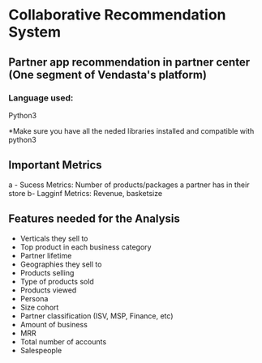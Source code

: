 # Collaborative Recommendation System
## Partner app recommendation in partner center (One segment of Vendasta's platform)

### Language used:
Python3

*Make sure you have all the neded libraries installed and compatible with python3


## Important Metrics
a - Sucess Metrics: Number of products/packages a partner has in their store
b-  Lagginf Metrics: Revenue, basketsize 

## Features needed for the Analysis 
- Verticals they sell to
- Top product in each business category
- Partner lifetime
- Geographies they sell to
- Products selling
- Type of products sold
- Products viewed
- Persona
- Size cohort
- Partner classification (ISV, MSP, Finance, etc)
- Amount of business
- MRR
- Total number of accounts
- Salespeople

